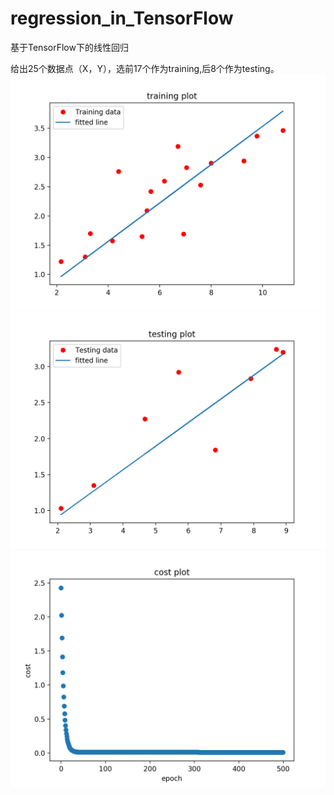# regression_in_TensorFlow
基于TensorFlow下的线性回归

给出25个数据点（X，Y），选前17个作为training,后8个作为testing。
![image](https://github.com/Aplicity/regression_in_TensorFlow/blob/master/images/training_plot.png)
![image](https://github.com/Aplicity/regression_in_TensorFlow/blob/master/images/testing_plot.png)
![image](https://github.com/Aplicity/regression_in_TensorFlow/blob/master/images/cost_plot.png)
